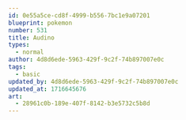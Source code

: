 ```yaml
---
id: 0e55a5ce-cd8f-4999-b556-7bc1e9a07201
blueprint: pokemon
number: 531
title: Audino
types:
  - normal
author: 4d8d6ede-5963-429f-9c2f-74b897007e0c
tags:
  - basic
updated_by: 4d8d6ede-5963-429f-9c2f-74b897007e0c
updated_at: 1716645676
art:
  - 28961c0b-189e-407f-8142-b3e5732c5b8d
---
```

